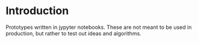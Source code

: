# Introduction
Prototypes written in jypyter notebooks. These are not meant to be used in production, but rather to test out ideas and algorithms.


